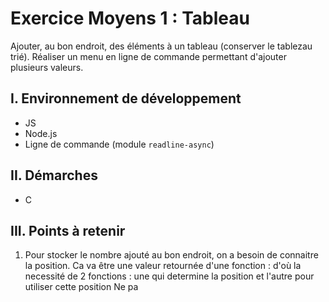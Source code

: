 # Exercice Moyens 1 : Tableau

Ajouter, au bon endroit, des éléments à un tableau (conserver le tablezau trié).
Réaliser un menu en ligne de commande permettant d'ajouter plusieurs valeurs.

## I. Environnement de développement

* JS
* Node.js
* Ligne de commande (module `readline-async`)

## II. Démarches
- C


## III. Points à retenir

1. Pour stocker le nombre ajouté au bon endroit, on a besoin de connaitre la position. Ca va être une valeur retournée d'une fonction : d'où la necessité de 2 fonctions : une qui determine la position et l'autre pour utiliser cette position Ne pa
